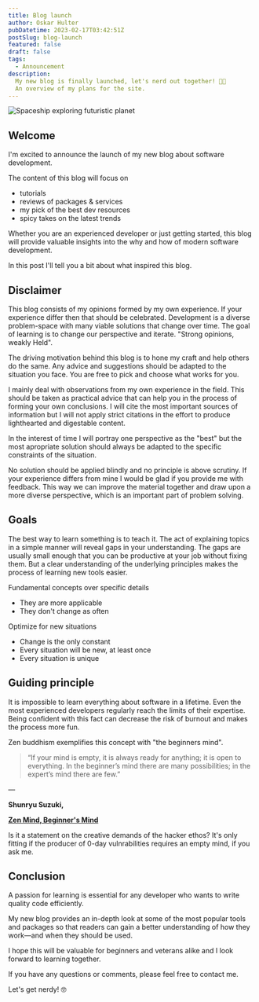 ```yaml
---
title: Blog launch
author: Oskar Hulter
pubDatetime: 2023-02-17T03:42:51Z
postSlug: blog-launch
featured: false
draft: false
tags:
  - Announcement
description:
  My new blog is finally launched, let's nerd out together! 👨‍💻 
  An overview of my plans for the site. 
---
```


![Spaceship exploring futuristic planet](https://res.cloudinary.com/dduqjmlr5/image/upload/v1677006718/spaceship-exploring-futuristic-city_topwip.png)

## Welcome

I'm excited to announce the launch of my new blog about software development.

The content of this blog will focus on

- tutorials
- reviews of packages & services
- my pick of the best dev resources
- spicy takes on the latest trends

Whether you are an experienced developer or just getting started, this blog will
provide valuable insights into the why and how of modern software development.

In this post I'll tell you a bit about what inspired this blog.

## Disclaimer

This blog consists of my opinions formed by my own experience. If your
experience differ then that should be celebrated. Development is a diverse
problem-space with many viable solutions that change over time.
The goal of learning is to change our perspective and iterate. 
"Strong opinions, weakly Held".

The driving motivation behind this blog is to hone my craft and help others
do the same. Any advice and suggestions should be adapted to the
situation you face. You are free to pick and choose what works for you.

I mainly deal with observations from my own experience in the field. This should
be taken as practical advice that can help you in the process of forming your own conclusions.
I will cite the most important sources of information but I will not apply
strict citations in the effort to produce lighthearted and digestable content.

 In the interest of time I will portray one perspective as the "best" but
the most apropriate solution should always be adapted to the specific constraints of the
situation.

No solution should be applied blindly and no principle is above scrutiny. If
your experience differs from mine I would be glad if you provide me with
feedback. This way we can improve the material together and draw upon a
more diverse perspective, which is an important part of problem solving.

## Goals

The best way to learn something is to teach it. The act of explaining topics in
a simple manner will reveal gaps in your understanding. The gaps are usually
small enough that you can be productive at your job without fixing them. But a clear
understanding of the underlying principles makes the process of learning new
tools easier.

Fundamental concepts over specific details

- They are more applicable
- They don't change as often

Optimize for new situations

- Change is the only constant
- Every situation will be new, at least once
- Every situation is unique


## Guiding principle

It is impossible to learn everything about software in a lifetime. Even the most experienced
developers regularly reach the limits of their expertise. Being confident with
this fact can decrease the risk of burnout and makes the process more fun.

Zen buddhism exemplifies this concept with "the beginners mind".

> “If your mind is empty, it is always ready for anything; it is open to everything. In the beginner’s mind there are many possibilities; in the expert’s mind there are few.”

―

**Shunryu Suzuki,**

**[Zen Mind, Beginner's Mind](https://www.goodreads.com/work/quotes/231282)**

Is it a statement on the creative demands of the hacker ethos? It's only fitting
if the producer of 0-day vulnrabilities requires an empty mind, if you ask me.


## Conclusion

A passion for learning is essential for any developer who wants to write quality
code efficiently.

My new blog provides an in-depth look at some of the most popular tools and packages so that readers can gain a better understanding of how they work—and when they should be used.

I hope this will be valuable for beginners and veterans alike and I look forward
to learning together. 

If you have any questions or comments, please feel free to contact me.

Let's get nerdy! 🤓
